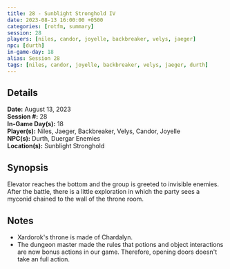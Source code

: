 ```yaml
---
title: 28 - Sunblight Stronghold IV
date: 2023-08-13 16:00:00 +0500
categories: [rotfm, summary]
session: 28
players: [niles, candor, joyelle, backbreaker, velys, jaeger]
npc: [durth]
in-game-day: 18
alias: Session 28
tags: [niles, candor, joyelle, backbreaker, velys, jaeger, durth]
---
```


## Details

**Date:** August 13, 2023 <br>
**Session #:** 28 <br>
**In-Game Day(s):** 18 <br>
**Player(s):** Niles, Jaeger, Backbreaker, Velys, Candor, Joyelle <br>
**NPC(s):** Durth, Duergar Enemies <br>
**Location(s):** Sunblight Stronghold

## Synopsis
Elevator reaches the bottom and the group is greeted to invisible enemies. After the battle, there is a little exploration in which the party sees a myconid chained to the wall of the throne room.

## Notes
- Xardorok's throne is made of Chardalyn.
- The dungeon master made the rules that potions and object interactions are now bonus actions in our game. Therefore, opening doors doesn't take an full action.
